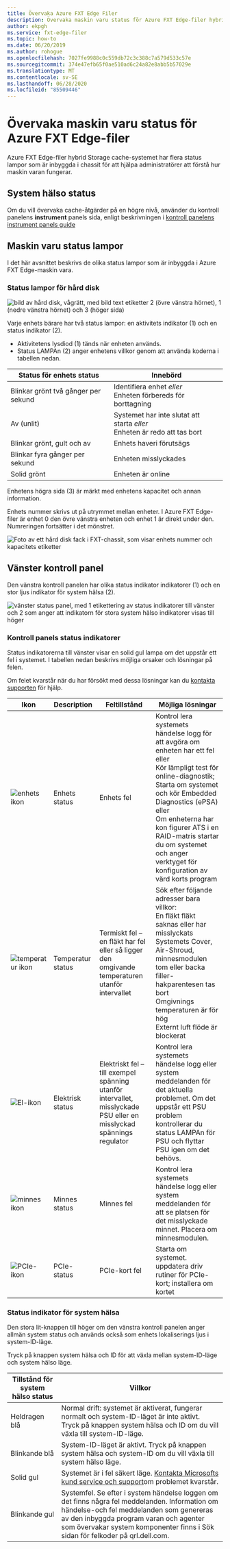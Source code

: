 ```yaml
---
title: Övervaka Azure FXT Edge Filer
description: Övervaka maskin varu status för Azure FXT Edge-filer hybrid Storage cache
author: ekpgh
ms.service: fxt-edge-filer
ms.topic: how-to
ms.date: 06/20/2019
ms.author: rohogue
ms.openlocfilehash: 7027fe9988c0c559db72c3c388c7a579d533c57e
ms.sourcegitcommit: 374e47efb65f0ae510ad6c24a82e8abb5b57029e
ms.translationtype: MT
ms.contentlocale: sv-SE
ms.lasthandoff: 06/28/2020
ms.locfileid: "85509446"
---
```

# <a name="monitor-azure-fxt-edge-filer-hardware-status"></a>Övervaka maskin varu status för Azure FXT Edge-filer

Azure FXT Edge-filer hybrid Storage cache-systemet har flera status lampor som är inbyggda i chassit för att hjälpa administratörer att förstå hur maskin varan fungerar.

## <a name="system-health-status"></a>System hälso status

Om du vill övervaka cache-åtgärder på en högre nivå, använder du kontroll panelens **instrument** panels sida, enligt beskrivningen i [kontroll panelens instrument panels guide](https://azure.github.io/Avere/legacy/dashboard/4_7/html/ops_dashboard_index.html)

## <a name="hardware-status-leds"></a>Maskin varu status lampor

I det här avsnittet beskrivs de olika status lampor som är inbyggda i Azure FXT Edge-maskin vara.

### <a name="hard-drive-status-leds"></a>Status lampor för hård disk

![bild av hård disk, vågrätt, med bild text etiketter 2 (övre vänstra hörnet), 1 (nedre vänstra hörnet) och 3 (höger sida)](media/fxt-monitor/fxt-drive-callouts.png)

Varje enhets bärare har två status lampor: en aktivitets indikator (1) och en status indikator (2). 

* Aktivitetens lysdiod (1) tänds när enheten används.  
* Status LAMPAn (2) anger enhetens villkor genom att använda koderna i tabellen nedan.

| Status för enhets status              | Innebörd  |
|-------------------------------------|----------------------------------------------------------|
| Blinkar grönt två gånger per sekund      | Identifiera enhet *eller* <br> Enheten förbereds för borttagning  |
| Av (unlit)                         | Systemet har inte slutat att starta *eller* <br>Enheten är redo att tas bort |
| Blinkar grönt, gult och av       | Enhets haveri förutsägs   |
| Blinkar fyra gånger per sekund | Enheten misslyckades   |
| Solid grönt                         | Enheten är online |

Enhetens högra sida (3) är märkt med enhetens kapacitet och annan information.

Enhets nummer skrivs ut på utrymmet mellan enheter. I Azure FXT Edge-filer är enhet 0 den övre vänstra enheten och enhet 1 är direkt under den. Numreringen fortsätter i det mönstret. 

![Foto av ett hård disk fack i FXT-chassit, som visar enhets nummer och kapacitets etiketter](media/fxt-drives-photo.png)

## <a name="left-control-panel"></a>Vänster kontroll panel

Den vänstra kontroll panelen har olika status indikator indikatorer (1) och en stor ljus indikator för system hälsa (2). 

![vänster status panel, med 1 etikettering av status indikatorer till vänster och 2 som anger att indikatorn för stora system hälso indikatorer visas till höger](media/fxt-monitor/fxt-control-panel-left.jpg)

### <a name="control-panel-status-indicators"></a>Kontroll panels status indikatorer 

Status indikatorerna till vänster visar en solid gul lampa om det uppstår ett fel i systemet. I tabellen nedan beskrivs möjliga orsaker och lösningar på felen. 

Om felet kvarstår när du har försökt med dessa lösningar kan du [kontakta supporten](fxt-support-ticket.md) för hjälp. 

| Ikon | Description | Feltillstånd | Möjliga lösningar |
|----------------|---------------|--------------------|----------------------|
| ![enhets ikon](media/fxt-monitor/fxt-hd-icon.jpg) | Enhets status | Enhets fel | Kontrol lera systemets händelse logg för att avgöra om enheten har ett fel eller <br>Kör lämpligt test för online-diagnostik; Starta om systemet och kör Embedded Diagnostics (ePSA) eller <br>Om enheterna har kon figurer ATS i en RAID-matris startar du om systemet och anger verktyget för konfiguration av värd korts program |
|![temperatur ikon](media/fxt-monitor/fxt-temp-icon.jpg) | Temperatur status | Termiskt fel – en fläkt har fel eller så ligger den omgivande temperaturen utanför intervallet | Sök efter följande adresser bara villkor: <br>En fläkt fläkt saknas eller har misslyckats <br>Systemets Cover, Air-Shroud, minnesmodulen tom eller backa filler-hakparentesen tas bort <br>Omgivnings temperaturen är för hög <br>Externt luft flöde är blockerat |
|![El-ikon](media/fxt-monitor/fxt-electric-icon.jpg) | Elektrisk status | Elektriskt fel – till exempel spänning utanför intervallet, misslyckade PSU eller en misslyckad spännings regulator |  Kontrol lera systemets händelse logg eller system meddelanden för det aktuella problemet. Om det uppstår ett PSU problem kontrollerar du status LAMPAn för PSU och flyttar PSU igen om det behövs. | 
|![minnes ikon](media/fxt-monitor/fxt-memory-icon.jpg) | Minnes status | Minnes fel | Kontrol lera systemets händelse logg eller system meddelanden för att se platsen för det misslyckade minnet. Placera om minnesmodulen. |
|![PCIe-ikon](media/fxt-monitor/fxt-pcie-icon.jpg) | PCIe-status | PCIe-kort fel | Starta om systemet. uppdatera driv rutiner för PCIe-kort; installera om kortet |


### <a name="system-health-status-indicator"></a>Status indikator för system hälsa

Den stora lit-knappen till höger om den vänstra kontroll panelen anger allmän system status och används också som enhets lokaliserings ljus i system-ID-läge.

Tryck på knappen system hälsa och ID för att växla mellan system-ID-läge och system hälso läge.

|Tillstånd för system hälso status | Villkor |
|-------------------------------------------|-----------------------------------------------|
| Heldragen blå | Normal drift: systemet är aktiverat, fungerar normalt och system-ID-läget är inte aktivt. <br/>Tryck på knappen system hälsa och ID om du vill växla till system-ID-läge. |
| Blinkande blå | System-ID-läget är aktivt. Tryck på knappen system hälsa och system-ID om du vill växla till system hälso läge. |
| Solid gul | Systemet är i fel säkert läge. [Kontakta Microsofts kund service och support](fxt-support-ticket.md)om problemet kvarstår. |
| Blinkande gul | Systemfel. Se efter i system händelse loggen om det finns några fel meddelanden. Information om händelse-och fel meddelanden som genereras av den inbyggda program varan och agenter som övervakar system komponenter finns i Sök sidan för felkoder på qrl.dell.com. |


